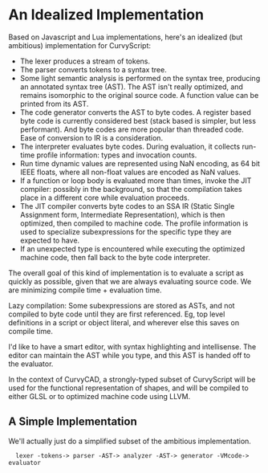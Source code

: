 # An Idealized Implementation
Based on Javascript and Lua implementations, here's an idealized (but ambitious)
implementation for CurvyScript:
- The lexer produces a stream of tokens.
- The parser converts tokens to a syntax tree.
- Some light semantic analysis is performed on the syntax tree,
  producing an annotated syntax tree (AST). The AST isn't really optimized,
  and remains isomorphic to the original source code. A function value can be
  printed from its AST.
- The code generator converts the AST to byte codes. A register based byte code
  is currently considered best (stack based is simpler, but less performant).
  And byte codes are more popular than threaded code. Ease of conversion to IR
  is a consideration.
- The interpreter evaluates byte codes. During evaluation, it collects
  run-time profile information: types and invocation counts.
- Run time dynamic values are represented using NaN encoding, as 64 bit
  IEEE floats, where all non-float values are encoded as NaN values.
- If a function or loop body is evaluated more than <threshold> times,
  invoke the JIT compiler: possibly in the background, so that the
  compilation takes place in a different core while evaluation proceeds.
- The JIT compiler converts byte codes to an SSA IR (Static Single Assignment
  form, Intermediate Representation), which is then optimized, then compiled
  to machine code. The profile information is used to specialize subexpressions
  for the specific type they are expected to have.
- If an unexpected type is encountered while executing the optimized machine
  code, then fall back to the byte code interpreter.

The overall goal of this kind of implementation is to evaluate a script as
quickly as possible, given that we are always evaluating source code.
We are minimizing compile time + evaluation time.

Lazy compilation: Some subexpressions are stored as ASTs, and not compiled to
byte code until they are first referenced. Eg, top level definitions in a
script or object literal, and wherever else this saves on compile time.

I'd like to have a smart editor, with syntax highlighting and intellisense.
The editor can maintain the AST while you type, and this AST is handed off
to the evaluator.

In the context of CurvyCAD, a strongly-typed subset of CurvyScript will be used
for the functional representation of shapes, and will be compiled to either
GLSL or to optimized machine code using LLVM.

## A Simple Implementation
We'll actually just do a simplified subset of the ambitious implementation.

```
  lexer -tokens-> parser -AST-> analyzer -AST-> generator -VMcode-> evaluator
```
